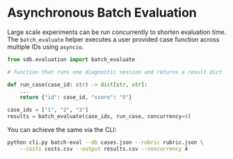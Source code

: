 # Asynchronous Batch Evaluation

Large scale experiments can be run concurrently to shorten evaluation time. The
`batch_evaluate` helper executes a user provided case function across multiple
IDs using `asyncio`.

```python
from sdb.evaluation import batch_evaluate

# function that runs one diagnostic session and returns a result dict

def run_case(case_id: str) -> dict[str, str]:
    ...
    return {"id": case_id, "score": "5"}

case_ids = ["1", "2", "3"]
results = batch_evaluate(case_ids, run_case, concurrency=4)
```

You can achieve the same via the CLI:

```bash
python cli.py batch-eval --db cases.json --rubric rubric.json \
    --costs costs.csv --output results.csv --concurrency 4
```

